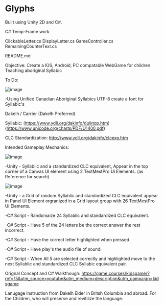 # Glyphs

Built using Unity 2D and C#.

C# Temp-Frame work

ClickableLetter.cs
DisplayLetter.cs
GameController.cs
RemainingCounterText.cs

README.md



  Objective: Create a IOS, Android, PC compatable WebGame for children Teaching aboriginal Syllabic


To Do:


![image](https://user-images.githubusercontent.com/26759760/155913063-f5959846-8820-4a95-a9d3-944d64e1cb4f.png)

-Using Unified Canadian Aboriginal Syllabics UTF-8 create a font for Syllabic's 

  Dakelh / Carrier (Dakelh Preferred)

  Syllabic:
  (https://www.ydli.org/dakinfo/dulktop.htm) (https://www.unicode.org/charts/PDF/U1400.pdf)

  CLC Standardization:
  http://www.ydli.org/dakinfo/clcexp.htm


Intended Gameplay Mechanics:

   ![image](https://user-images.githubusercontent.com/26759760/155910729-f05e2c48-892a-4297-a210-d49b689f8554.png)

  -Unity - Syllablic and a standardized CLC equivalent, Appear in the top corner of a Canvas UI element using 2 TextMestPro Ui Elements.
  (as Reference for search)
  
  ![image](https://user-images.githubusercontent.com/26759760/155911589-6b2221b2-7bc6-4be0-8553-a8632fe21b73.png)

  
  -Unity - a Grid of random Syllablic and standardized CLC equivalent appear in Panel UI Element orgranized in a Grid layout group with 26 TextMestPro Ui Elements.
  
  
  
  -C# Script - Randomaize 24 Syllablic and standardized CLC equivalent. 
  
  -C# Script - Have 5 of the 24 letters be the correct answer the rest incorrect.

  -C# Script - Have the correct letter highlighted when pressed.
  
  -C# Script - Have play's the audio file of sound.

  -C# Script - When All 5 are selected correctly and highlighted move to the next Syllablic and standardized CLC Syllabic equivalent pair.
  


Orignal Concept and C# Walkthough: https://game.courses/kidsgame/?ref=15&utm_source=youtube&utm_medium=description&utm_campaign=kidsgame

Lanugage Instruction from Dakelh Elder in Britsh Columbia and abroad.
For the Children, who will preserve and revitilize the language.
